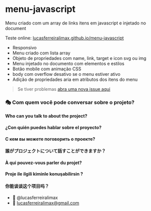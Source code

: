 # menu-javascript
Menu criado com um array de links itens em javascript e injetado no document

Teste online: [lucasferreiralimax.github.io/menu-javascript](https://lucasferreiralimax.github.io/menu-javascript)

- Responsivo
- Menu criado com lista array
- Objeto de propriedades com name, link, target e icon svg ou img
- Menu injetado no documento com elementos e estilos
- Botão mobile com animação CSS
- body com overflow desativo se o menu estiver ativo
- Adição de propriedades aria em atributos dos itens do menu

> Se tiver problemas [abra uma nova issue aqui](https://github.com/lucasferreiralimax/menu-javascript/issues/new)

### :performing_arts: Com quem você pode conversar sobre o projeto?
#### Who can you talk to about the project?
#### ¿Con quién puedes hablar sobre el proyecto?
#### С кем вы можете поговорить о проекте?
#### 誰がプロジェクトについて話すことができますか？
#### À qui pouvez-vous parler du projet?
#### Proje ile ilgili kiminle konuşabilirsin ?
#### 你能谈谈这个项目吗？

* :ghost: @lucasferreiralimax
* :email: lucasferreiralimax@gmail.com
